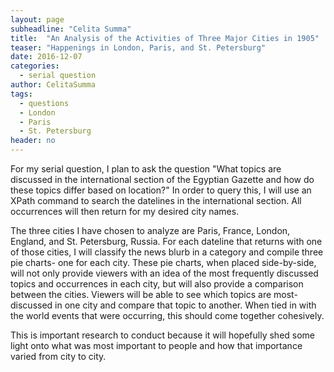 ```yaml
---
layout: page
subheadline: "Celita Summa"
title:  "An Analysis of the Activities of Three Major Cities in 1905"
teaser: "Happenings in London, Paris, and St. Petersburg"
date: 2016-12-07
categories:
  - serial question
author: CelitaSumma
tags:
  - questions
  - London
  - Paris
  - St. Petersburg
header: no
---
```

For my serial question, I plan to ask the question "What topics are discussed in the international section of the Egyptian Gazette and how do these topics differ based on location?" In order to query this, I will use an XPath command to search the datelines in the international section. All occurrences will then return for my desired city names.

The three cities I have chosen to analyze are Paris, France, London, England, and St. Petersburg, Russia. For each dateline that returns with one of those cities, I will classify the news blurb in a category and compile three pie charts- one for each city. These pie charts, when placed side-by-side, will not only provide viewers with an idea of the most frequently discussed topics and occurrences in each city, but will also provide a comparison between the cities. Viewers will be able to see which topics are most-discussed in one city and compare that topic to another. When tied in with the world events that were occurring, this should come together cohesively.

This is important research to conduct because it will hopefully shed some light onto what was most important to people and how that importance varied from city to city.
